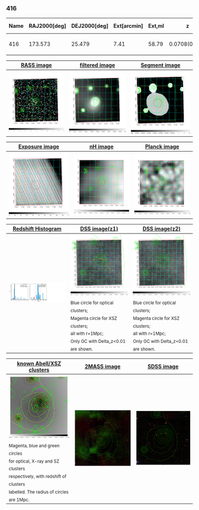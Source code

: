 <div STYLE="page-break-after: always;"></div>

### 416

|Name|RAJ2000[deg]|DEJ2000[deg] |Ext[arcmin]| Ext,ml | z | z_src| C|GC(XSZ,Delta_z<0.01)| GC(OPT,Delta_z<0.01)|GC| R_sig[arcmin] | R500[arcmin] | R500[Mpc]| CRsig[c/s] | CR500[c/s] |L500[1E44 erg/s]|F500[1E-12 erg/s/cm^2]| M500[1E14 Msun]|Tx[keV]|Cnt_sig|Beta|Rc[arcmin]|Comment|Alias|
|---|---|---|---|---|---|------|---|--------|---------|----------|---|---|---|---|---|---|---|---|---|---|---|---|---|---|
|416| 173.573| 25.479| 7.41| 58.79| 0.0708(0.005)| z1, z_xsz| B| F20| N| F20, N, W| 13.188| 8.918| 0.723| 0.148(0.035)| 0.140(0.033)| 0.325(0.064)| 2.661(0.528)| 1.15(0.12)| 2.38(0.15)| 71.3| 0.872(-0.146+0.092)| 10.719(-1.749+1.423)| -| t373|

|[RASS image](../image/416/416_img.pdf)|[filtered image](../image/416/416_fil.pdf)|[Segment image](../image/416/416_seg.pdf)|
|-------------------|--------------------|-------------------|
| <img src="../image/416/416_img.png" width="300">  | <img src="../image/416/416_fil.png" width="300">   | <img src="../image/416/416_seg.png" width="300">  |

|[Exposure image](../image/416/416_mex.pdf)| [nH image](../image/416/416_nh.pdf)| [Planck image](../image/416/416_p.pdf)|
|-------------------|--------------------|-------------------|
|<img src="../image/416/416_mex.png" width="300">   | <img src="../image/416/416_nh.png" width="300">    | <img src="../image/416/416_p.png" width="300"> |

|[Redshift Histogram](../image/416/416_zg.pdf) | [DSS image(z1)](../image/416/416_dss_z1.pdf)      |  [DSS image(z2)](../image/416/416_dss_z2.pdf)    |
|-------------------|--------------------|-------------------|
|<img src="../image/416/416_zg.png" width="300"> |<img src="../image/416/416_dss_z1.png" width="300"> <sub><br>Blue circle for optical clusters; <br>Magenta circle for XSZ clusters; <br>all with r=1Mpc; <br>Only GC with Delta_z<0.01 are shown. </sub>| <img src="../image/416/416_dss_z2.png" width="300"><sub><br>Blue circle for optical clusters; <br>Magenta circle for XSZ clusters; <br>all with r=1Mpc; <br>Only GC with Delta_z<0.01 are shown. </sub> |

|[known Abell/XSZ clusters](../image/416/416_gc.pdf) | [2MASS image](../image/416/416_2mass.pdf)      |[SDSS image](../image/416/416_sdss.pdf)   |
|-------------------|-------------------|-------------------|
|<img src=../image/416/416_gc.png width="300"> <br><sub>Magenta, blue and green circles <br>for optical, X-ray and SZ clusters <br>respectively, with redshift of clusters <br>labelled. The radius of circles <br>are 1Mpc.</sub>|<img src="../image/416/416_2mass.png" width="300">  | <img src="../image/416/416_sdss.png" width="300">  |





